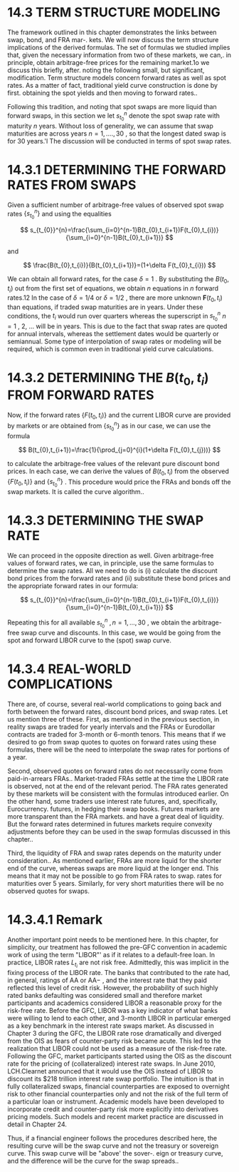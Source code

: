 # 14.3 TERM STRUCTURE MODELING  

The framework outlined in this chapter demonstrates the links between swap, bond, and FRA mar-. kets. We will now discuss the term structure implications of the derived formulas. The set of formulas we studied implies that, given the necessary information from two of these markets, we can,. in principle, obtain arbitrage-free prices for the remaining market.1o we discuss this briefly, after. noting the following small, but significant, modification. Term structure models concern forward rates as well as spot rates. As a matter of fact, traditional yield curve construction is done by first. obtaining the spot yields and then moving to forward rates..  

Following this tradition, and noting that spot swaps are more liquid than forward swaps, in this section we let $s_{t_{0}}^{n}$ denote the spot swap rate with maturity $n$ years. Without loss of generality, we can assume that swap maturities are across years $n=1,....,30$ , so that the longest dated swap is for 30 years.'l The discussion will be conducted in terms of spot swap rates.  

# 14.3.1 DETERMINING THE FORWARD RATES FROM SWAPS  

Given a sufficient number of arbitrage-free values of observed spot swap rates $\left\{s_{t_{0}}^{n}\right\}$ and using the equalities  

$$
s_{t_{0}}^{n}=\frac{\sum_{i=0}^{n-1}B(t_{0},t_{i+1})F(t_{0},t_{i})}{\sum_{i=0}^{n-1}B(t_{0},t_{i+1})}
$$  

and  

$$
\frac{B(t_{0},t_{i})}{B(t_{0},t_{i+1})}=(1+\delta F(t_{0},t_{i}))
$$  

We can obtain all forward rates, for the case $\delta=1$ . By substituting the $B(t_{0},t_{i})$ out from the first set of equations, we obtain $n$ equations in $n$ forward rates.12 In the case of $\delta=1/4$ or $\delta=1/2$ , there are more unknown $\boldsymbol{F}(t_{0},t_{i})$ than equations, if traded swap maturities are in years. Under these conditions, the $t_{i}$ would run over quarters whereas the superscript in $s_{t_{0}}^{n}$ $n=1$ , 2, ... will be in years. This is due to the fact that swap rates are quoted for annual intervals, whereas the settlement dates would be quarterly or semiannual. Some type of interpolation of swap rates or modeling will be required, which is common even in traditional yield curve calculations.  

# 14.3.2 DETERMINING THE $B(t_{0},t_{i})$ FROM FORWARD RATES  

Now, if the forward rates $\{F(t_{0},t_{i})\}$ and the current LIBOR curve are provided by markets or are obtained from $\{s_{t_{0}}^{n}\}$ as in our case, we can use the formula  

$$
B(t_{0},t_{i+1})=\frac{1}{\prod_{j=0}^{i}(1+\delta F(t_{0},t_{j}))}
$$  

to calculate the arbitrage-free values of the relevant pure discount bond prices. In each case, we can derive the values of $B(t_{0},t_{i})$ from the observed $\{F(t_{0},t_{\mathrm{i}})\}$ and $\textstyle\left\{s_{t_{0}}^{n}\right\}$ . This procedure would price the FRAs and bonds off the swap markets. It is called the curve algorithm..  

# 14.3.3 DETERMINING THE SWAP RATE  

We can proceed in the opposite direction as well. Given arbitrage-free values of forward rates, we can, in principle, use the same formulas to determine the swap rates. All we need to do is (i) calculate the discount bond prices from the forward rates and (ii) substitute these bond prices and the appropriate forward rates in our formula:  

$$
s_{t_{0}}^{n}=\frac{\sum_{i=0}^{n-1}B(t_{0},t_{i+1})F(t_{0},t_{i})}{\sum_{i=0}^{n-1}B(t_{0},t_{i+1})}
$$  

Repeating this for all available $s_{t_{0}}^{n}$ $,n=1,...,30$ , we obtain the arbitrage-free swap curve and discounts. In this case, we would be going from the spot and forward LIBOR curve to the (spot) swap curve.  

# 14.3.4 REAL-WORLD COMPLICATIONS  

There are, of course, several real-world complications to going back and forth between the forward rates, discount bond prices, and swap rates. Let us mention three of these. First, as mentioned in the previous section, in reality swaps are traded for yearly intervals and the FRAs or Eurodollar contracts are traded for 3-month or 6-month tenors. This means that if we desired to go from swap quotes to quotes on forward rates using these formulas, there will be the need to interpolate the swap rates for portions of a year.  

Second, observed quotes on forward rates do not necessarily come from paid-in-arrears FRAs.. Market-traded FRAs settle at the time the LIBOR rate is observed, not at the end of the relevant period. The FRA rates generated by these markets will be consistent with the formulas introduced earlier. On the other hand, some traders use interest rate futures, and, specifically, Eurocurrency. futures, in hedging their swap books. Futures markets are more transparent than the FRA markets. and have a great deal of liquidity. But the forward rates determined in futures markets require convexity adjustments before they can be used in the swap formulas discussed in this chapter..  

Third, the liquidity of FRA and swap rates depends on the maturity under consideration.. As mentioned earlier, FRAs are more liquid for the shorter end of the curve, whereas swaps are more liquid at the longer end. This means that it may not be possible to go from FRA rates to swap. rates for maturities over 5 years. Similarly, for very short maturities there will be no observed quotes for swaps.  

# 14.3.4.1 Remark  

Another important point needs to be mentioned here. In this chapter, for simplicity, our treatment has followed the pre-GFC convention in academic work of using the term "LIBOR"' as if it relates to a default-free loan. In practice, LIBOR rates $L_{t_{i}}$ are not risk free. Admittedly, this was implicit in the fixing process of the LIBOR rate. The banks that contributed to the rate had, in general, ratings of AA or $\mathrm{AA-}$ , and the interest rate that they paid reflected this level of credit risk. However, the probability of such highly rated banks defaulting was considered small and therefore market participants and academics considered LIBOR a reasonable proxy for the risk-free rate. Before the GFC, LIBOR was a key indicator of what banks were willing to lend to each other, and 3-month LIBOR in particular emerged as a key benchmark in the interest rate swaps market. As discussed in Chapter 3 during the GFC, the LIBOR rate rose dramatically and diverged from the OIS as fears of counter-party risk became acute. This led to the realization that LIBOR could not be used as a measure of the risk-free rate. Following the GFC, market participants started using the OIS as the discount rate for the pricing of (collateralized) interest rate swaps. In June 2010, LCH.Clearnet announced that it would use the OIS instead of LIBOR to discount its $\$218$ trillion interest rate swap portfolio. The intuition is that in fully collateralized swaps, financial counterparties are exposed to overnight risk to other financial counterparties only and not the risk of the full term of a particular loan or instrument. Academic models have been developed to incorporate credit and counter-party risk more explicitly into derivatives pricing models. Such models and recent market practice are discussed in detail in Chapter 24.  

Thus, if a financial engineer follows the procedures described here, the resulting curve will be the swap curve and not the treasury or sovereign curve. This swap curve will be "above' the sover-. eign or treasury curve, and the difference will be the curve for the swap spreads..  
